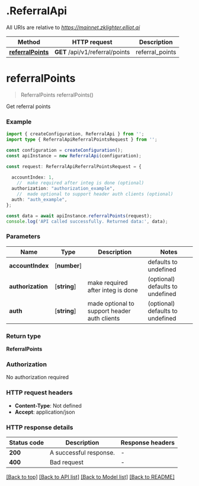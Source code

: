 # .ReferralApi

All URIs are relative to *https://mainnet.zklighter.elliot.ai*

Method | HTTP request | Description
------------- | ------------- | -------------
[**referralPoints**](ReferralApi.md#referralPoints) | **GET** /api/v1/referral/points | referral_points


# **referralPoints**
> ReferralPoints referralPoints()

Get referral points

### Example


```typescript
import { createConfiguration, ReferralApi } from '';
import type { ReferralApiReferralPointsRequest } from '';

const configuration = createConfiguration();
const apiInstance = new ReferralApi(configuration);

const request: ReferralApiReferralPointsRequest = {
  
  accountIndex: 1,
    //  make required after integ is done (optional)
  authorization: "authorization_example",
    //  made optional to support header auth clients (optional)
  auth: "auth_example",
};

const data = await apiInstance.referralPoints(request);
console.log('API called successfully. Returned data:', data);
```


### Parameters

Name | Type | Description  | Notes
------------- | ------------- | ------------- | -------------
 **accountIndex** | [**number**] |  | defaults to undefined
 **authorization** | [**string**] |  make required after integ is done | (optional) defaults to undefined
 **auth** | [**string**] |  made optional to support header auth clients | (optional) defaults to undefined


### Return type

**ReferralPoints**

### Authorization

No authorization required

### HTTP request headers

 - **Content-Type**: Not defined
 - **Accept**: application/json


### HTTP response details
| Status code | Description | Response headers |
|-------------|-------------|------------------|
**200** | A successful response. |  -  |
**400** | Bad request |  -  |

[[Back to top]](#) [[Back to API list]](README.md#documentation-for-api-endpoints) [[Back to Model list]](README.md#documentation-for-models) [[Back to README]](README.md)


